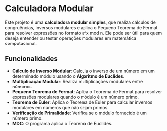 # Calculadora Modular

Este projeto é uma **calculadora modular simples**, que realiza cálculos de congruências, inversos modulares e aplica o Pequeno Teorema de Fermat para resolver expressões no formato a^x mod n. Ele pode ser útil para quem deseja entender ou testar operações modulares em matemática computacional.

## Funcionalidades

- **Cálculo de Inverso Modular**: Calcula o inverso de um número em um determinado módulo usando o **Algoritmo de Euclides**.
- **Multiplicação Modular**: Realiza multiplicações modulares entre números.
- **Pequeno Teorema de Fermat**: Aplica o Teorema de Fermat para resolver expressões modulares quando o módulo é um número primo.
- **Teorema de Euler**: Aplica o Teorema de Euler para calcular inversos modulares em números que não sejam primos.
- **Verificação de Primalidade**: Verifica se o módulo fornecido é um número primo.
- **MDC**: O programa aplica o Teorema de Euclides.

